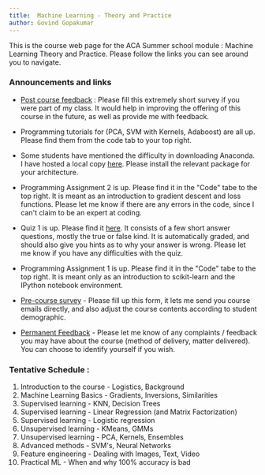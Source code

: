 ```yaml
---
title:	Machine Learning - Theory and Practice
author: Govind Gopakumar
---
```


This is the course web page for the ACA Summer school module : Machine Learning
Theory and Practice. Please follow the links you can see around you to navigate.

### Announcements and links

- [Post course feedback](http://goo.gl/eR09vK) : Please fill this extremely short survey if you were
 part of my class. It would help in improving the offering of this course in the future, as well as
 provide me with feedback. 

- Programming tutorials for (PCA, SVM with Kernels, Adaboost) are all up. Please find them from the
 code tab to your top right.

- Some students have mentioned the difficulty in downloading Anaconda. I have hosted a local copy
 [here](http://web.cse.iitk.ac.in/users/govindg/temp/). Please install the relevant package for 
 your architecture. 

- Programming Assignment 2 is up. Please find it in the "Code" tabe to the top right. It is
	meant as an introduction to gradient descent and loss functions. Please let me know if there
	are any errors in the code, since I can't claim to be an expert at coding.

- Quiz 1 is up. Please find it [here](http://www.goo.gl/I8Am3e). It consists of a few short answer questions, 
 mostly the true or false kind. It is automatically graded, and should also give you hints as to
 why your answer is wrong. Please let me know if you have any difficulties with the quiz.

- Programming Assignment 1 is up. Please find it in the "Code" tabe to the top right. It is
 meant only as an introduction to scikit-learn and the IPython notebook environment. 

- [Pre-course survey](http://www.goo.gl/2hZlzo) - Please fill up this form, it lets me send
you course emails directly, and also adjust the course contents according to 
student demographic.

- [Permanent Feedback](http://www.goo.gl/6o9sC8) - Please let me know of any complaints / feedback you may
have about the course (method of delivery, matter delivered). You can choose to
identify yourself if you wish.

### Tentative Schedule  : 

1. Introduction to the course - Logistics, Background
2. Machine Learning Basics - Gradients, Inversions, Similarities
3. Supervised learning - KNN, Decision Trees
4. Supervised learning - Linear Regression (and Matrix Factorization)
5. Supervised learning - Logistic regression
6. Unsupervised learning - KMeans, GMMs
7. Unsupervised learning - PCA, Kernels, Ensembles
8. Advanced methods - SVM's, Neural Networks
9. Feature engineering - Dealing with Images, Text, Video
10. Practical ML - When and why 100% accuracy is bad

